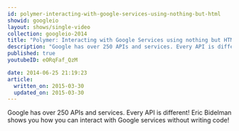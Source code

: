 ```yaml
---
id: polymer-interacting-with-google-services-using-nothing-but-html
showid: googleio
layout: shows/single-video
collection: googleio-2014
title: "Polymer: Interacting with Google Services using nothing but HTML"
description: "Google has over 250 APIs and services. Every API is different! Eric Bidelman shows you how you can interact with Google services without writing code!"
published: true
youtubeID: eORqFaf_QzM

date: 2014-06-25 21:19:23
article:
  written_on: 2015-03-30
  updated_on: 2015-03-30
---
```


Google has over 250 APIs and services. Every API is different! Eric Bidelman shows you how you can interact with Google services without writing code!
